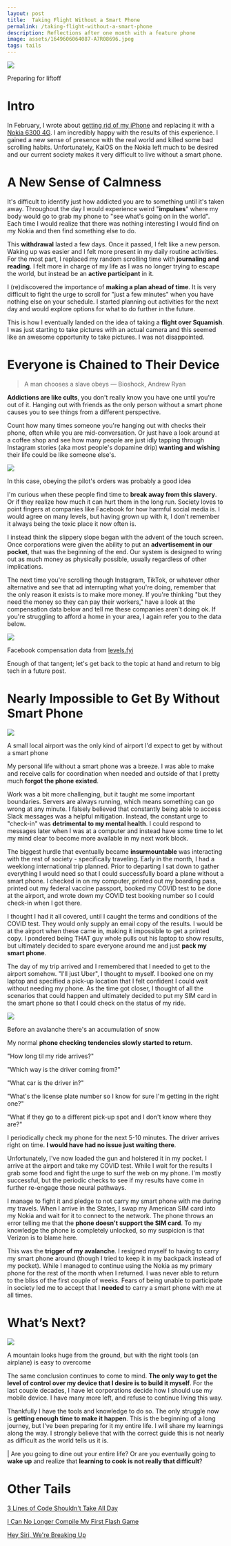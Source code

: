 ```yaml
---
layout: post
title:  Taking Flight Without a Smart Phone
permalink: /taking-flight-without-a-smart-phone
description: Reflections after one month with a feature phone
image: assets/1649606064087-A7R08696.jpeg
tags: tails
---
```


![](/assets/1649606064087-A7R08696.jpeg)
<figcaption>Preparing for liftoff</figcaption>

# Intro

In February, I wrote about [getting rid of my iPhone](https://devtails.xyz/breaking-up-with-apple) and replacing it with a [Nokia 6300 4G](https://www.nokia.com/phones/en_us/nokia-6300-4g?sku=16LIOB11A03).  I am incredibly happy with the results of this experience. I gained a new sense of presence with the real world and killed some bad scrolling habits.  Unfortunately, KaiOS on the Nokia left much to be desired and our current society makes it very difficult to live without a smart phone. 

# A New Sense of Calmness

It's difficult to identify just how addicted you are to something until it's taken away. Throughout the day I would experience weird "**impulses**" where my body would go to grab my phone to "see what's going on in the world".  Each time I would realize that there was nothing interesting I would find on my Nokia and then find something else to do.

This **withdrawal** lasted a few days. Once it passed, I felt like a new person. Waking up was easier and I felt more present in my daily routine activities. For the most part, I replaced my random scrolling time with **journaling and reading**. I felt more in charge of my life as I was no longer trying to escape the world, but instead be an **active participant** in it.

I (re)discovered the importance of **making a plan ahead of time**. It is very difficult to fight the urge to scroll for "just a few minutes" when you have nothing else on your schedule.  I started planning out activities for the next day and would explore options for what to do further in the future.  

This is how I eventually landed on the idea of taking a **flight over Squamish**. I was just starting to take pictures with an actual camera and this seemed like an awesome opportunity to take pictures. I was not disappointed.

# Everyone is Chained to Their Device

> A man chooses a slave obeys — Bioshock, Andrew Ryan

**Addictions are like cults**, you don't really know you have one until you're out of it. Hanging out with friends as the only person without a smart phone causes you to see things from a different perspective.

Count how many times someone you're hanging out with checks their phone, often while you are mid-conversation. Or just have a look around at a coffee shop and see how many people are just idly tapping through Instagram stories (aka most people's dopamine drip) **wanting and wishing** their life could be like someone else's.

![](/assets/1649606329218-A7R08714.jpeg)
<figcaption>In this case, obeying the pilot's orders was probably a good idea</figcaption>

I'm curious when these people find time to **break away from this slavery**. Or if they realize how much it can hurt them in the long run. Society loves to point fingers at companies like Facebook for how harmful social media is. I would agree on many levels, but having grown up with it, I don't remember it always being the toxic place it now often is. 

I instead think the slippery slope began with the advent of the touch screen.  Once corporations were given the ability to put an **advertisement in our pocket**, that was the beginning of the end.  Our system is designed to wring out as much money as physically possible, usually regardless of other implications.

The next time you're scrolling though Instagram, TikTok, or whatever other alternative and see that ad interrupting what you're doing, remember that the only reason it exists is to make more money. If you're thinking "but they need the money so they can pay their workers," have a look at the compensation data below and tell me these companies aren't doing ok. If you're struggling to afford a home in your area, I again refer you to the data below.

![](/assets/1649608866890-FacebookSalaryData.png)
<figcaption>Facebook compensation data from <a href="https://www.levels.fyi/company/Facebook/salaries/">levels.fyi</a></figcaption>

Enough of that tangent; let's get back to the topic at hand and return to big tech in a future post.

# Nearly Impossible to Get By Without Smart Phone

![](/assets/1649606400616-A7R08796.jpeg)
<figcaption>A small local airport was the only kind of airport I'd expect to get by without a smart phone</figcaption>

My personal life without a smart phone was a breeze. I was able to make and receive calls for coordination when needed and outside of that I pretty much **forgot the phone existed**.

Work was a bit more challenging, but it taught me some important boundaries. Servers are always running, which means something can go wrong at any minute. I falsely believed that constantly being able to access Slack messages was a helpful mitigation.  Instead, the constant urge to "check-in" was **detrimental to my mental health**. I could respond to messages later when I was at a computer and instead have some time to let my mind clear to become more available in my next work block.

The biggest hurdle that eventually became **insurmountable** was interacting with the rest of society - specifically traveling.  Early in the month, I had a weeklong international trip planned. Prior to departing I sat down to gather everything I would need so that I could successfully board a plane without a smart phone. I checked in on my computer, printed out my boarding pass, printed out my federal vaccine passport, booked my COVID test to be done at the airport, and wrote down my COVID test booking number so I could check-in when I got there.

I thought I had it all covered, until I caught the terms and conditions of the COVID test.  They would only supply an email copy of the results.  I would be at the airport when these came in, making it impossible to get a printed copy.  I pondered being THAT guy whole pulls out his laptop to show results, but ultimately decided to spare everyone around me and just **pack my smart phone**.

The day of my trip arrived and I remembered that I needed to get to the airport somehow.  "I'll just Uber", I thought to myself.  I booked one on my laptop and specified a pick-up location that I felt confident I could wait without needing my phone.  As the time got closer, I thought of all the scenarios that could happen and ultimately decided to put my SIM card in the smart phone so that I could check on the status of my ride.

![](/assets/1649606444085-A7R08774.jpeg)
<figcaption>Before an avalanche there's an accumulation of snow</figcaption>

My normal **phone checking tendencies slowly started to return**.  

"How long til my ride arrives?"

"Which way is the driver coming from?"

"What car is the driver in?"

"What's the license plate number so I know for sure I'm getting in the right one?"

"What if they go to a different pick-up spot and I don't know where they are?"

I periodically check my phone for the next 5-10 minutes.  The driver arrives right on time. **I would have had no issue just waiting there**.

Unfortunately, I've now loaded the gun and holstered it in my pocket. I arrive at the airport and take my COVID test. While I wait for the results I grab some food and fight the urge to surf the web on my phone. I'm mostly successful, but the periodic checks to see if my results have come in further re-engage those neural pathways. 

I manage to fight it and pledge to not carry my smart phone with me during my travels.  When I arrive in the States, I swap my American SIM card into my Nokia and wait for it to connect to the network.  The phone throws an error telling me that the **phone doesn't support the SIM card**.  To my knowledge the phone is completely unlocked, so my suspicion is that Verizon is to blame here.

This was the **trigger of my avalanche**.  I resigned myself to having to carry my smart phone around (though I tried to keep it in my backpack instead of my pocket).  While I managed to continue using the Nokia as my primary phone for the rest of the month when I returned. I was never able to return to the bliss of the first couple of weeks. Fears of being unable to participate in society led me to accept that I **needed** to carry a smart phone with me at all times.  

# What’s Next?

![](/assets/1649606498544-A7R08745.jpeg)
<figcaption>A mountain looks huge from the ground, but with the right tools (an airplane) is easy to overcome</figcaption>

The same conclusion continues to come to mind. **The only way to get the level of control over my device that I desire is to build it myself**. For the last couple decades, I have let corporations decide how I should use my mobile device. I have many more left, and refuse to continue living this way.  

Thankfully I have the tools and knowledge to do so. The only struggle now is **getting enough time to make it happen**. This is the beginning of a long journey, but I've been preparing for it my entire life. I will share my learnings along the way. I strongly believe that with the correct guide this is not nearly as difficult as the world tells us it is. 

| Are you going to dine out your entire life? Or are you eventually going to **wake up** and realize that **learning to cook is not really that difficult**?

# Other Tails

[3 Lines of Code Shouldn't Take All Day](/3-lines-of-code-shouldnt-take-all-day)

[I Can No Longer Compile My First Flash Game](/i-can-no-longer-compile-my-first-flash-game)

[Hey Siri, We're Breaking Up](/breaking-up-with-apple)
